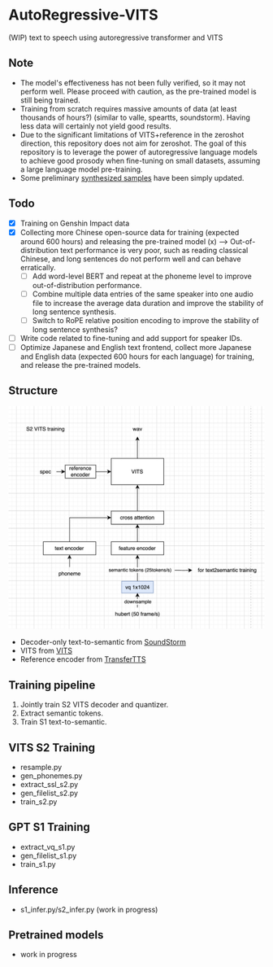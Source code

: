 # AutoRegressive-VITS

(WIP) text to speech using autoregressive transformer and VITS 
## Note
+ The model's effectiveness has not been fully verified, so it may not perform well. Please proceed with caution, as the pre-trained model is still being trained.
+ Training from scratch requires massive amounts of data (at least thousands of hours?) (similar to valle, speartts, soundstorm). Having less data will certainly not yield good results.
+ Due to the significant limitations of VITS+reference in the zeroshot direction, this repository does not aim for zeroshot. The goal of this repository is to leverage the power of autoregressive language models to achieve good prosody when fine-tuning on small datasets, assuming a large language model pre-training.
+ Some preliminary [synthesized samples](https://huggingface.co/innnky/ar-tts-models/tree/main/gpt-vits) have been simply updated.
## Todo
+ [x] Training on Genshin Impact data
+ [x] Collecting more Chinese open-source data for training (expected around 600 hours) and releasing the pre-trained model (x) --> Out-of-distribution text performance is very poor, such as reading classical Chinese, and long sentences do not perform well and can behave erratically.
  + [ ] Add word-level BERT and repeat at the phoneme level to improve out-of-distribution performance.
  + [ ] Combine multiple data entries of the same speaker into one audio file to increase the average data duration and improve the stability of long sentence synthesis.
  + [ ] Switch to RoPE relative position encoding to improve the stability of long sentence synthesis?
+ [ ] Write code related to fine-tuning and add support for speaker IDs.
+ [ ] Optimize Japanese and English text frontend, collect more Japanese and English data (expected 600 hours for each language) for training, and release the pre-trained models.

## Structure
![structure.png](resources%2Fstructure.png)

+ Decoder-only text-to-semantic from [SoundStorm](https://github.com/yangdongchao/SoundStorm/tree/master/soundstorm/s1/AR)
+ VITS from [VITS](https://github.com/jaywalnut310/vits)
+ Reference encoder from [TransferTTS](https://github.com/hcy71o/TransferTTS)

## Training pipeline
1. Jointly train S2 VITS decoder and quantizer.
2. Extract semantic tokens.
3. Train S1 text-to-semantic.

## VITS S2 Training
+ resample.py
+ gen_phonemes.py
+ extract_ssl_s2.py
+ gen_filelist_s2.py
+ train_s2.py

## GPT S1 Training
+ extract_vq_s1.py
+ gen_filelist_s1.py
+ train_s1.py

## Inference
+ s1_infer.py/s2_infer.py (work in progress)

## Pretrained models
+ work in progress
